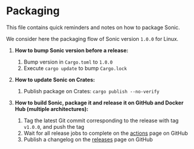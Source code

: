 Packaging
=========

This file contains quick reminders and notes on how to package Sonic.

We consider here the packaging flow of Sonic version `1.0.0` for Linux.

1. **How to bump Sonic version before a release:**
    1. Bump version in `Cargo.toml` to `1.0.0`
    2. Execute `cargo update` to bump `Cargo.lock`

2. **How to update Sonic on Crates:**
    1. Publish package on Crates: `cargo publish --no-verify`

3. **How to build Sonic, package it and release it on GitHub and Docker Hub (multiple architectures):**
    1. Tag the latest Git commit corresponding to the release with tag `v1.0.0`, and push the tag
    2. Wait for all release jobs to complete on the [actions](https://github.com/valeriansaliou/sonic/actions) page on GitHub
    3. Publish a changelog on the [releases](https://github.com/valeriansaliou/sonic/releases) page on GitHub

